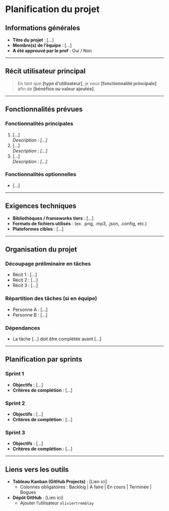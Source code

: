 # Planification du projet

## Informations générales
- **Titre du projet** : [...]
- **Membre(s) de l’équipe** : [...]
- **A été approuvé par le prof** : Oui / Non

---

## Récit utilisateur principal
> En tant que **[type d’utilisateur]**, je veux **[fonctionnalité principale]** afin de **[bénéfice ou valeur ajoutée]**.

---

## Fonctionnalités prévues
### Fonctionnalités principales
1. [...]  
   _Description : [...]_
2. [...]  
   _Description : [...]_
3. [...]  
   _Description : [...]_

### Fonctionnalités optionnelles
- [...]

---

## Exigences techniques
- **Bibliothèques / frameworks tiers** : [...]  
- **Formats de fichiers utilisés** : (ex. .png, .mp3, .json, .config, etc.)  
- **Plateformes cibles** : [...]

---

## Organisation du projet
### Découpage préliminaire en tâches
- Récit 1 : [...]  
- Récit 2 : [...]  
- Récit 3 : [...]

### Répartition des tâches (si en équipe)
- Personne A : [...]  
- Personne B : [...]

### Dépendances
- La tâche [...] doit être complétée avant [...]

---

## Planification par sprints
### Sprint 1
- **Objectifs** : [...]  
- **Critères de complétion** : [...]

### Sprint 2
- **Objectifs** : [...]  
- **Critères de complétion** : [...]

### Sprint 3
- **Objectifs** : [...]  
- **Critères de complétion** : [...]

---

## Liens vers les outils
- **Tableau Kanban (GitHub Projects)** : [Lien ici]  
  - Colonnes obligatoires : Backlog | À faire | En cours | Terminée | Bogues  
- **Dépôt GitHub** : [Lien ici]  
  - Ajouter l’utilisateur `oliviertremblay`
